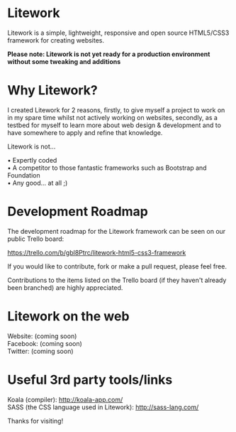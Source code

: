 Litework
========

Litework is a simple, lightweight, responsive and open source HTML5/CSS3 framework for creating websites.

<strong>Please note: Litework is not yet ready for a production environment without some tweaking and additions</strong>

Why Litework?
========

I created Litework for 2 reasons, firstly, to give myself a project to work on in my spare time whilst not actively working on websites, secondly, as a testbed for myself to learn more about web design & development and to have somewhere to apply and refine that knowledge.

Litework is not...

•    Expertly coded<br>
•    A competitor to those fantastic frameworks such as Bootstrap and Foundation<br>
•    Any good... at all ;)<br>

Development Roadmap
========

The development roadmap for the Litework framework can be seen on our public Trello board:

https://trello.com/b/gbl8Ptrc/litework-html5-css3-framework

If you would like to contribute, fork or make a pull request, please feel free.

Contributions to the items listed on the Trello board (if they haven't already been branched) are highly appreciated.

Litework on the web
========

Website: (coming soon)<br>
Facebook: (coming soon)<br>
Twitter: (coming soon)<br>

Useful 3rd party tools/links
========

Koala (compiler): http://koala-app.com/<br>
SASS (the CSS language used in Litework): http://sass-lang.com/<br>

Thanks for visiting!
